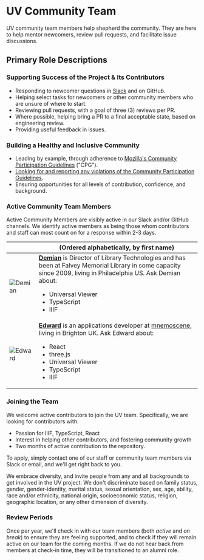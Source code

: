 # UV Community Team

UV community team members help shepherd the community. They are here to help mentor newcomers, review pull requests, and facilitate issue discussions.

## Primary Role Descriptions

### Supporting Success of the Project & Its Contributors

- Responding to newcomer questions in [Slack](http://universalviewer.io/#contact) and on GitHub.
- Helping select tasks for newcomers or other community members who are unsure of where to start.
- Reviewing pull requests, with a goal of three (3) reviews per PR.
- Where possible, helping bring a PR to a final acceptable state, based on engineering review.
- Providing useful feedback in issues.

### Building a Healthy and Inclusive Community

- Leading by example, through adherence to [Mozilla's Community Participation Guidelines](https://www.mozilla.org/en-US/about/governance/policies/participation/) ("CPG").
- [Looking for and reporting any violations of the Community Participation Guidelines](https://www.mozilla.org/en-US/about/governance/policies/participation/reporting/).
- Ensuring opportunities for all levels of contribution, confidence, and background.

### Active Community Team Members

Active Community Members are visibly active in our Slack and/or GitHub channels. We identify active members as being those whom contributors and staff can most count on for a response within 2-3 days.

|                                                                       | (Ordered alphabetically, by first name)                                                                                                                                                                                                                              |
| --------------------------------------------------------------------- | -------------------------------------------------------------------------------------------------------------------------------------------------------------------------------------------------------------------------------------------------------------------- |
| ![Demian](https://avatars.githubusercontent.com/demiankatz?s=460&v=4) | **[Demian](https://github.com/demiankatz)** is Director of Library Technologies and has been at Falvey Memorial Library in some capacity since 2009, living in Philadelphia US. Ask Demian about: <ul><li>Universal Viewer</li><li>TypeScript</li><li>IIIF</li></ul> |
| ![Edward](https://avatars.githubusercontent.com/edsilv?s=460&v=4)     | **[Edward](https://github.com/edsilv)** is an applications developer at [mnemoscene](https://mnscene.io), living in Brighton UK. Ask Edward about: <ul><li>React</li><li>three.js</li><li>Universal Viewer</li><li>TypeScript</li><li>IIIF</li></ul>                 |

### Joining the Team

We welcome active contributors to join the UV team. Specifically, we are looking for contributors with:

- Passion for IIIF, TypeScript, React
- Interest in helping other contributors, and fostering community growth
- Two months of active contribution to the repository.

To apply, simply contact one of our staff or community team members via Slack or email, and we'll get right back to you.

We embrace diversity, and invite people from any and all backgrounds to get involved in the UV project. We don't discriminate based on family status, gender, gender-identity, marital status, sexual orientation, sex, age, ability, race and/or ethnicity, national origin, socioeconomic status, religion, geographic location, or any other dimension of diversity.

### Review Periods

Once per year, we'll check in with our team members (both _active_ and _on break_) to ensure they are feeling supported, and to check if they will remain active on our team for the coming months. If we do not hear back from members at check-in time, they will be transitioned to an alumni role.
